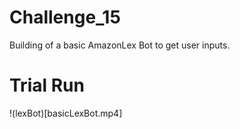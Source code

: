 # Challenge_15

Building of a basic AmazonLex Bot to get user inputs. 

# Trial Run 

!(lexBot)[basicLexBot.mp4]
